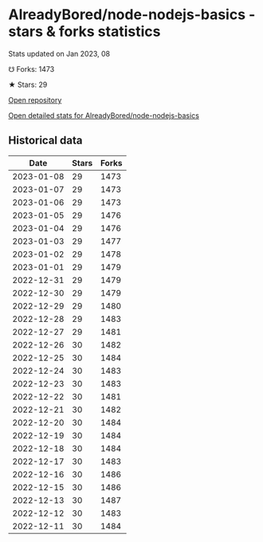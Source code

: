 # AlreadyBored/node-nodejs-basics - stars & forks statistics

Stats updated on Jan 2023, 08

☋ Forks: 1473

★ Stars: 29

[Open repository](https://github.com/AlreadyBored/node-nodejs-basics)

[Open detailed stats for AlreadyBored/node-nodejs-basics](https://reviewgithub.com/rep/AlreadyBored/node-nodejs-basics)

## Historical data
| Date | Stars | Forks |
|------|-------|-------|
| 2023-01-08 | 29 | 1473 | 
| 2023-01-07 | 29 | 1473 | 
| 2023-01-06 | 29 | 1473 | 
| 2023-01-05 | 29 | 1476 | 
| 2023-01-04 | 29 | 1476 | 
| 2023-01-03 | 29 | 1477 | 
| 2023-01-02 | 29 | 1478 | 
| 2023-01-01 | 29 | 1479 | 
| 2022-12-31 | 29 | 1479 | 
| 2022-12-30 | 29 | 1479 | 
| 2022-12-29 | 29 | 1480 | 
| 2022-12-28 | 29 | 1483 | 
| 2022-12-27 | 29 | 1481 | 
| 2022-12-26 | 30 | 1482 | 
| 2022-12-25 | 30 | 1484 | 
| 2022-12-24 | 30 | 1483 | 
| 2022-12-23 | 30 | 1483 | 
| 2022-12-22 | 30 | 1481 | 
| 2022-12-21 | 30 | 1482 | 
| 2022-12-20 | 30 | 1484 | 
| 2022-12-19 | 30 | 1484 | 
| 2022-12-18 | 30 | 1484 | 
| 2022-12-17 | 30 | 1483 | 
| 2022-12-16 | 30 | 1486 | 
| 2022-12-15 | 30 | 1486 | 
| 2022-12-13 | 30 | 1487 | 
| 2022-12-12 | 30 | 1483 | 
| 2022-12-11 | 30 | 1484 | 

